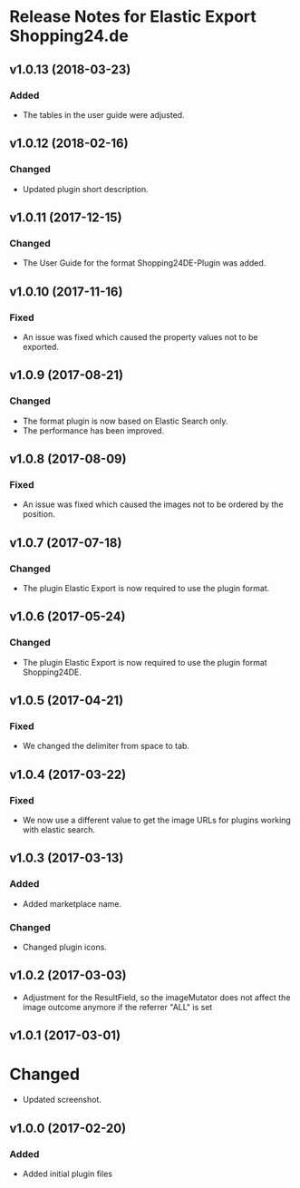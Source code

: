 # Release Notes for Elastic Export Shopping24.de

## v1.0.13 (2018-03-23)

### Added
- The tables in the user guide were adjusted.

## v1.0.12 (2018-02-16)

### Changed
- Updated plugin short description.

## v1.0.11 (2017-12-15)  

### Changed 
- The User Guide for the format Shopping24DE-Plugin was added.

## v1.0.10 (2017-11-16)

### Fixed
- An issue was fixed which caused the property values not to be exported.

## v1.0.9 (2017-08-21)

### Changed
- The format plugin is now based on Elastic Search only.
- The performance has been improved.

## v1.0.8 (2017-08-09)

### Fixed
- An issue was fixed which caused the images not to be ordered by the position.

## v1.0.7 (2017-07-18)

### Changed
- The plugin Elastic Export is now required to use the plugin format.

## v1.0.6 (2017-05-24)

### Changed
- The plugin Elastic Export is now required to use the plugin format Shopping24DE.

## v1.0.5 (2017-04-21)

### Fixed
- We changed the delimiter from space to tab.

## v1.0.4 (2017-03-22)

### Fixed
- We now use a different value to get the image URLs for plugins working with elastic search.

## v1.0.3 (2017-03-13)

### Added
- Added marketplace name.

### Changed
- Changed plugin icons.

## v1.0.2 (2017-03-03)
- Adjustment for the ResultField, so the imageMutator does not affect the image outcome anymore if the referrer "ALL" is set

## v1.0.1 (2017-03-01)

# Changed
- Updated screenshot.

## v1.0.0 (2017-02-20)
 
### Added
- Added initial plugin files
